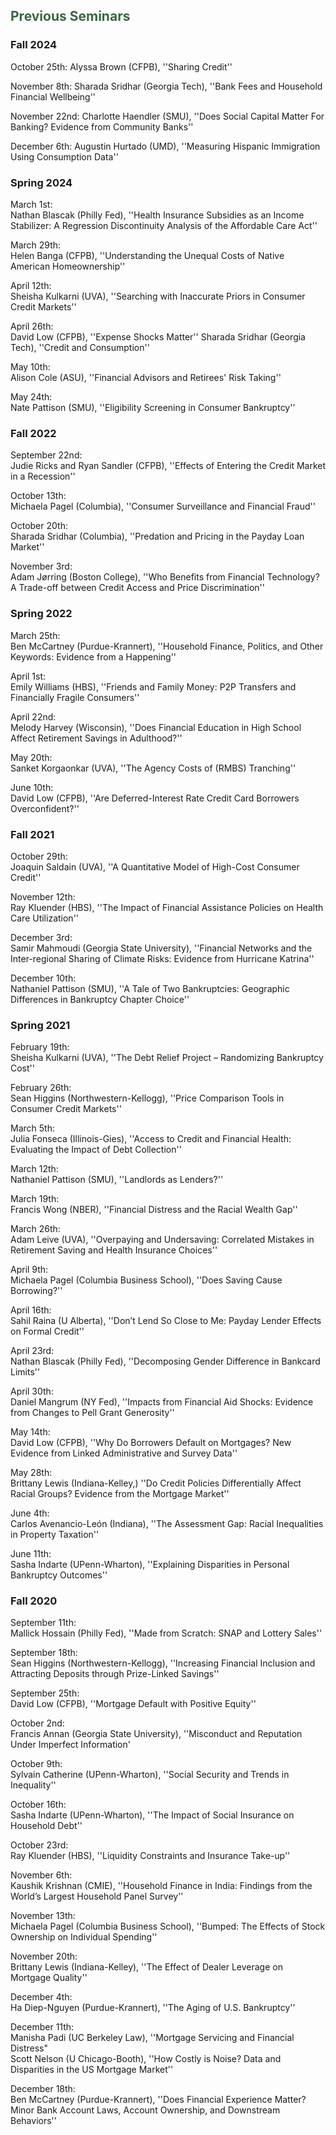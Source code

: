 ## <span style="color:#3a6641;">Previous Seminars</span>

### Fall 2024 
October 25th: 
Alyssa Brown (CFPB), ''Sharing Credit''

November 8th: 
Sharada Sridhar (Georgia Tech), ''Bank Fees and Household Financial Wellbeing''

November 22nd:
Charlotte Haendler (SMU), ''Does Social Capital Matter For Banking? Evidence from Community Banks''

December 6th: 
Augustin Hurtado (UMD), ''Measuring Hispanic Immigration Using Consumption Data''

### Spring 2024
March 1st:  
Nathan Blascak (Philly Fed), ''Health Insurance Subsidies as an Income Stabilizer: A Regression Discontinuity Analysis of the Affordable Care Act''

March 29th:  
Helen Banga (CFPB), ''Understanding the Unequal Costs of Native American Homeownership''

April 12th:  
Sheisha Kulkarni (UVA), ''Searching with Inaccurate Priors in Consumer Credit Markets''

April 26th:  
David Low (CFPB), ''Expense Shocks Matter''
Sharada Sridhar (Georgia Tech), ''Credit and Consumption''

May 10th:  
Alison Cole (ASU), ''Financial Advisors and Retirees' Risk Taking''

May 24th:  
Nate Pattison (SMU), ''Eligibility Screening in Consumer Bankruptcy''

### Fall 2022
September 22nd:  
Judie Ricks and Ryan Sandler (CFPB), ''Effects of Entering the Credit Market in a Recession''

October 13th:  
Michaela Pagel (Columbia), ''Consumer Surveillance and Financial Fraud''

October 20th:  
Sharada Sridhar (Columbia), ''Predation and Pricing in the Payday Loan Market''

November 3rd:  
Adam Jørring (Boston College), ''Who Benefits from Financial Technology? A Trade-off between Credit Access and Price Discrimination''

### Spring 2022
March 25th:  
Ben McCartney (Purdue-Krannert), ''Household Finance, Politics, and Other Keywords: Evidence from a Happening''

April 1st:  
Emily Williams (HBS), ''Friends and Family Money: P2P Transfers and Financially Fragile Consumers''

April 22nd:  
Melody Harvey (Wisconsin), ''Does Financial Education in High School Affect Retirement Savings in Adulthood?''

May 20th:  
Sanket Korgaonkar (UVA), ''The Agency Costs of (RMBS) Tranching''

June 10th:  
David Low (CFPB), ''Are Deferred-Interest Rate Credit Card Borrowers Overconfident?''

### Fall 2021
October 29th:  
Joaquin Saldain (UVA), ''A Quantitative Model of High-Cost Consumer Credit''

November 12th:  
Ray Kluender (HBS), ''The Impact of Financial Assistance Policies on Health Care Utilization''

December 3rd:  
Samir Mahmoudi (Georgia State University), ''Financial Networks and the Inter-regional Sharing of Climate Risks: Evidence from Hurricane Katrina''

December 10th:  
Nathaniel Pattison (SMU), ''A Tale of Two Bankruptcies: Geographic Differences in Bankruptcy Chapter Choice''

### Spring 2021
February 19th:  
Sheisha Kulkarni (UVA), ''The Debt Relief Project – Randomizing Bankruptcy Cost''

February 26th:  
Sean Higgins (Northwestern-Kellogg), ''Price Comparison Tools in Consumer Credit Markets''

March 5th:  
Julia Fonseca (Illinois-Gies), ''Access to Credit and Financial Health: Evaluating the Impact of Debt Collection''

March 12th:  
Nathaniel Pattison (SMU), ''Landlords as Lenders?''

March 19th:  
Francis Wong (NBER), ''Financial Distress and the Racial Wealth Gap''

March 26th:  
Adam Leive (UVA), ''Overpaying and Undersaving: Correlated Mistakes in Retirement Saving and Health Insurance Choices''

April 9th:  
Michaela Pagel (Columbia Business School), ''Does Saving Cause Borrowing?''

April 16th:  
Sahil Raina (U Alberta), ''Don’t Lend So Close to Me: Payday Lender Effects on Formal Credit''

April 23rd:  
Nathan Blascak (Philly Fed), ''Decomposing Gender Difference in Bankcard Limits''

April 30th:  
Daniel Mangrum (NY Fed), ''Impacts from Financial Aid Shocks: Evidence from Changes to Pell Grant Generosity''

May 14th:  
David Low (CFPB), ''Why Do Borrowers Default on Mortgages? New Evidence from Linked Administrative and Survey Data''

May 28th:  
Brittany Lewis (Indiana-Kelley,) ''Do Credit Policies Differentially Affect Racial Groups? Evidence from the Mortgage Market''

June 4th:  
Carlos Avenancio-León (Indiana), ''The Assessment Gap: Racial Inequalities in Property Taxation''

June 11th:  
Sasha Indarte (UPenn-Wharton), ''Explaining Disparities in Personal Bankruptcy Outcomes''

### Fall 2020
September 11th:  
Mallick Hossain (Philly Fed), ''Made from Scratch: SNAP and Lottery Sales''

September 18th:  
Sean Higgins (Northwestern-Kellogg), ''Increasing Financial Inclusion and Attracting Deposits through Prize-Linked Savings''

September 25th:  
David Low (CFPB), ''Mortgage Default with Positive Equity''

October 2nd:  
Francis Annan (Georgia State University), ''Misconduct and Reputation Under Imperfect Information'

October 9th:  
Sylvain Catherine (UPenn-Wharton), ''Social Security and Trends in Inequality''

October 16th:  
Sasha Indarte (UPenn-Wharton), ''The Impact of Social Insurance on Household Debt''

October 23rd:  
Ray Kluender (HBS), ''Liquidity Constraints and Insurance Take-up''

November 6th:  
Kaushik Krishnan (CMIE), ''Household Finance in India: Findings from the World’s Largest Household Panel Survey''

November 13th:  
Michaela Pagel (Columbia Business School), ''Bumped: The Effects of Stock Ownership on Individual Spending''

November 20th:  
Brittany Lewis (Indiana-Kelley), ''The Effect of Dealer Leverage on Mortgage Quality''

December 4th:  
Ha Diep-Nguyen (Purdue-Krannert), ''The Aging of U.S. Bankruptcy''

December 11th:  
Manisha Padi (UC Berkeley Law), ''Mortgage Servicing and Financial Distress"  
Scott Nelson (U Chicago-Booth), ''How Costly is Noise? Data and Disparities in the US Mortgage Market''

December 18th:  
Ben McCartney (Purdue-Krannert), ''Does Financial Experience Matter? Minor Bank Account Laws, Account Ownership, and Downstream Behaviors''
